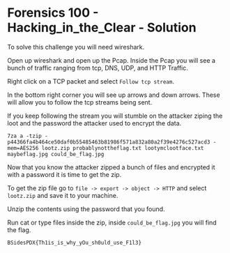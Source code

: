 # Forensics 100 - Hacking_in_the_Clear - Solution

To solve this challenge you will need wireshark.

Open up wireshark and open up the Pcap. Inside the Pcap you will see a bunch of traffic ranging from tcp, DNS, UDP, and HTTP Traffic.

Right click on a TCP packet and select `Follow tcp stream`.

In the bottom right corner you will see up arrows and down arrows.  These will allow you to follow the tcp streams being sent.

If you keep following the stream you will stumble on the attacker ziping the loot and the password the attacker used to encrypt the data.

```
7za a -tzip -p44366fa4b464ce50daf0b55485463b81986f571a832a80a2f39e4276c527acd3 -mem=AES256 lootz.zip probablynottheflag.txt lootymclootface.txt  maybeflag.jpg could_be_flag.jpg
```

Now that you know the attacker zipped a bunch of files and encrypted it with a password it is time to get the zip.

To get the zip file go to `file -> export -> object -> HTTP` and select `lootz.zip` and save it to your machine.

Unzip the contents using the password that you found. 

Run cat or type files inside the zip, inside `could_be_flag.jpg` you will find the flag.

`BSidesPDX{Th1is_is_why_yOu_sh0uld_use_F1l3}`


